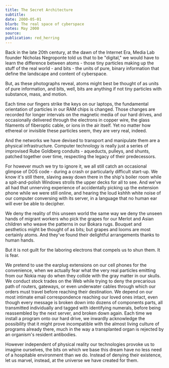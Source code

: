 ```yaml
---
title: The Secret Architecture
subtitle:
date: 2000-05-01
blurb: The real space of cyberspace
notes: May 2000
source:
publication: red_herring
---
```


Back in the late 20th century, at the dawn of the Internet Era, Media Lab founder Nicholas Negroponte told us that to be "digital," we would have to learn the difference between atoms - those tiny particles making up the stuff of the real world - and bits - the units of pure, binary information that define the landscape and content of cyberspace.

But, as these photographs reveal, atoms might best be thought of as units of pure information, and bits, well, bits are anything if not tiny particles with substance, mass, and motion.

Each time our fingers strike the keys on our laptops, the fundamental orientation of particles in our RAM chips is changed. Those changes are recorded for longer intervals on the magnetic media of our hard drives, and occasionally delivered through the electrons in copper wire, the glass filaments of fiberoptic cable, or ions in the air itself. Yet no matter how ethereal or invisible these particles seem, they are very real, indeed.

And the networks we have devised to transport and manipulate them are a physical infrastructure. Computer technology is really just a series of improvised Rube Goldberg conduits - aqueducts, pulleys, and shunts, patched together over time, respecting the legacy of their predecessors.

For however much we try to ignore it, we all still catch an occasional glimpse of DOS code - during a crash or particularly difficult start-up. We know it's still there, slaving away down there in the ship's boiler room while a spit-and-polish Windows strolls the upper decks for all to see. And we've all had that unnerving experience of accidentally picking up the extension phone while we were still online, and hearing the loud kshhh white noise of our computer conversing with its server, in a language that no human ear will ever be able to decipher.

We deny the reality of this unseen world the same way we deny the unseen hands of migrant workers who pick the grapes for our Merlot and Asian children who weave the patterns in our Bokara rugs. Bouquet and aesthetics might be thought of as bits; but grapes and looms are most certainly atoms. And they've found their delightful arrangements thanks to human hands.

But it is not guilt for the laboring electrons that compels us to shun them. It is fear.

We pretend to use the earplug extensions on our cell phones for the convenience, when we actually fear what the very real particles emitting from our Nokia may do when they collide with the gray matter in our skulls. We conduct stock trades on the Web while trying to deny the precarious path of routers, gateways, or even underwater cables through which our orders must travel before reaching their destination. We depend on our most intimate email correspondence reaching our loved ones intact, even though every message is broken down into dozens of components parts, all transmitted individually and tagged with identifying numerals, before being reassembled by the next server, and broken down again. Each time we install a program onto our hard drive, we inwardly acknowledge the possibility that it might prove incompatible with the almost living culture of programs already there, much in the way a transplanted organ is rejected by an organism's resident antibodies.

However independent of physical reality our technologies provoke us to imagine ourselves, the bits on which we base this dream have no less need of a hospitable environment than we do. Instead of denying their existence, let us marvel, instead, at the universe we have created for them.
